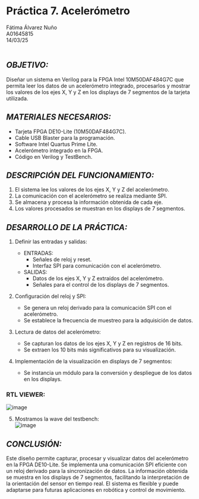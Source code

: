 # Práctica 7. Acelerómetro

Fátima Álvarez Nuño <br/>
A01645815 <br/>
14/03/25 <br/>
<br/>
  
## *OBJETIVO:*  
Diseñar un sistema en Verilog para la FPGA Intel 10M50DAF484G7C que permita leer los datos de un acelerómetro integrado, procesarlos y mostrar los valores de los ejes X, Y y Z en los displays de 7 segmentos de la tarjeta utilizada.  
  
## *MATERIALES NECESARIOS:*  
* Tarjeta FPGA DE10-Lite (10M50DAF484G7C).  
* Cable USB Blaster para la programación.  
* Software Intel Quartus Prime Lite.  
* Acelerómetro integrado en la FPGA.  
* Código en Verilog y TestBench.  
  
## *DESCRIPCIÓN DEL FUNCIONAMIENTO:*  
1. El sistema lee los valores de los ejes X, Y y Z del acelerómetro.  
2. La comunicación con el acelerómetro se realiza mediante SPI.  
3. Se almacena y procesa la información obtenida de cada eje.  
4. Los valores procesados se muestran en los displays de 7 segmentos.  
  
## *DESARROLLO DE LA PRÁCTICA:*  
1. Definir las entradas y salidas:  
   * ENTRADAS:  
     - Señales de reloj y reset.  
     - Interfaz SPI para comunicación con el acelerómetro.  
   * SALIDAS:  
     - Datos de los ejes X, Y y Z extraídos del acelerómetro.  
     - Señales para el control de los displays de 7 segmentos.  
  
2. Configuración del reloj y SPI:  
   * Se genera un reloj derivado para la comunicación SPI con el acelerómetro.  
   * Se establece la frecuencia de muestreo para la adquisición de datos.  
  
3. Lectura de datos del acelerómetro:  
   * Se capturan los datos de los ejes X, Y y Z en registros de 16 bits.  
   * Se extraen los 10 bits más significativos para su visualización.  
  
4. Implementación de la visualización en displays de 7 segmentos:  
   * Se instancia un módulo para la conversión y despliegue de los datos en los displays.  
  
### RTL VIEWER:  
![image](https://github.com/user-attachments/assets/4c579ad0-0285-46b2-bb65-1f34a02e7ea2)
  
5. Mostramos la wave del testbench:  
![image](https://github.com/user-attachments/assets/4eed16bd-0d23-42bb-8709-a33f61e67bb4)
  
## *CONCLUSIÓN:*  
Este diseño permite capturar, procesar y visualizar datos del acelerómetro en la FPGA DE10-Lite. Se implementa una comunicación SPI eficiente con un reloj derivado para la sincronización de datos. La información obtenida se muestra en los displays de 7 segmentos, facilitando la interpretación de la orientación del sensor en tiempo real. El sistema es flexible y puede adaptarse para futuras aplicaciones en robótica y control de movimiento.

